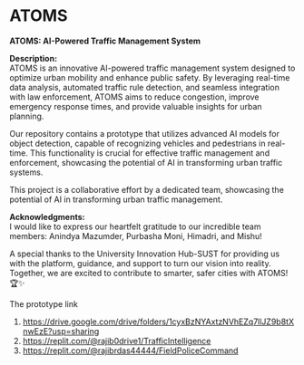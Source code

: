 
# ATOMS
**ATOMS: AI-Powered Traffic Management System**

**Description:**  
ATOMS is an innovative AI-powered traffic management system designed to optimize urban mobility and enhance public safety. By leveraging real-time data analysis, automated traffic rule detection, and seamless integration with law enforcement, ATOMS aims to reduce congestion, improve emergency response times, and provide valuable insights for urban planning. 

Our repository contains a prototype that utilizes advanced AI models for object detection, capable of recognizing vehicles and pedestrians in real-time. This functionality is crucial for effective traffic management and enforcement, showcasing the potential of AI in transforming urban traffic systems.

This project is a collaborative effort by a dedicated team, showcasing the potential of AI in transforming urban traffic management.

**Acknowledgments:**  
I would like to express our heartfelt gratitude to our incredible team members: Anindya Mazumder, Purbasha Moni, Himadri, and Mishu!

A special thanks to the University Innovation Hub-SUST for providing us with the platform, guidance, and support to turn our vision into reality. Together, we are excited to contribute to smarter, safer cities with ATOMS! 🏆✨


The prototype link 
1. https://drive.google.com/drive/folders/1cyxBzNYAxtzNVhEZq7llJZ9b8tXnwEzE?usp=sharing
2. https://replit.com/@rajib0drive1/TrafficIntelligence
3. https://replit.com/@rajibrdas44444/FieldPoliceCommand
